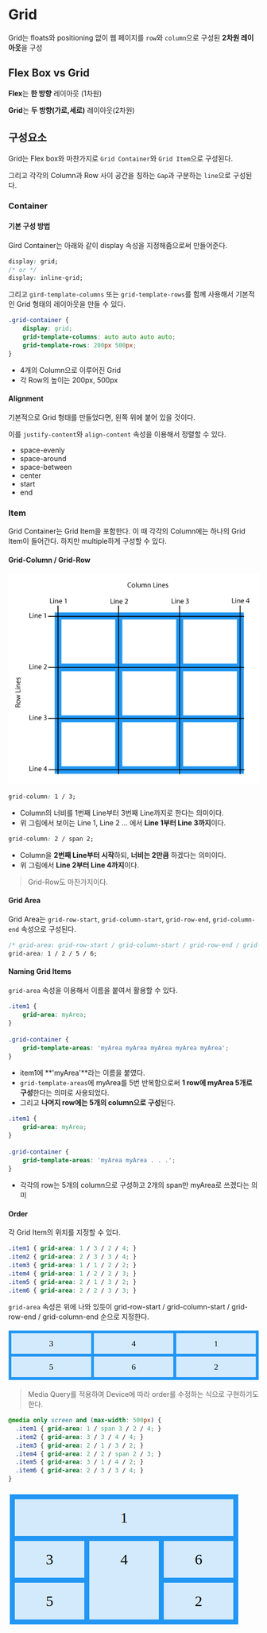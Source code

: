 # Grid

Grid는 floats와 positioning 없이 웹 페이지를 `row`와 `column`으로 구성된 **2차원 레이아웃**을 구성

## Flex Box vs Grid

**Flex**는 **한 방향** 레이아웃 (1차원)

**Grid**는 **두 방향(가로,세로)** 레이아웃(2차원)

## 구성요소

Grid는 Flex box와 마찬가지로 `Grid Container`와 `Grid Item`으로 구성된다.

그리고 각각의 Column과 Row 사이 공간을 칭하는 `Gap`과 구분하는 `line`으로 구성된다.



### Container

#### 기본 구성 방법

Gird Container는 아래와 같이 display 속성을 지정해줌으로써 만들어준다.

```css
display: grid;
/* or */
display: inline-grid;
```

그리고 `gird-template-columns` 또는 `grid-template-rows`를 함께 사용해서 기본적인 Grid 형태의 레이아웃을 만들 수 있다.

```css
.grid-container {
	display: grid;
	grid-template-columns: auto auto auto auto;
	grid-template-rows: 200px 500px;
}
```

- 4개의 Column으로 이루어진 Grid
- 각 Row의 높이는 200px, 500px



#### Alignment

기본적으로 Grid 형태를 만들었다면, 왼쪽 위에 붙어 있을 것이다.

이를 `justify-content`와 `align-content` 속성을 이용해서 정렬할 수 있다.

- space-evenly
- space-around
- space-between
- center
- start
- end



### Item

Grid Container는 Grid Item을 포함한다. 이 때 각각의 Column에는 하나의 Grid Item이 들어간다. 하지만 multiple하게 구성할 수 있다.



#### Grid-Column / Grid-Row

<img src="./img/grid_line.png" />

```css
grid-column: 1 / 3;
```

- Column의 너비를 1번째 Line부터 3번째 Line까지로 한다는 의미이다.
- 위 그림에서 보이는 Line 1, Line 2 ... 에서 **Line 1부터 Line 3까지**이다.

```css
grid-column: 2 / span 2;
```

- Column을 **2번째 Line부터 시작**하되, **너비는 2만큼** 하겠다는 의미이다.
- 위 그림에서 **Line 2부터 Line 4까지**이다.

> Grid-Row도 마찬가지이다.



#### Grid Area

Grid Area는 `grid-row-start`, `grid-column-start`, `grid-row-end`, `grid-column-end` 속성으로 구성된다.

```css
/* grid-area: grid-row-start / grid-column-start / grid-row-end / grid-column-end */
grid-area: 1 / 2 / 5 / 6;
```



#### Naming Grid Items

`grid-area` 속성을 이용해서 이름을 붙여서 활용할 수 있다.

```css
.item1 {
	grid-area: myArea;
}

.grid-container {
	grid-template-areas: 'myArea myArea myArea myArea myArea';
}
```

- item1에 **'myArea'**라는 이름을 붙였다.
- `grid-template-areas`에 myArea를 5번 반복함으로써 **1 row에 myArea 5개로 구성**한다는 의미로 사용되었다.
- 그리고 **나머지 row에는 5개의 column으로 구성**된다.



```css
.item1 {
	grid-area: myArea;
}

.grid-container {
	grid-template-areas: 'myArea myArea . . .';
}
```

- 각각의 row는 5개의 column으로 구성하고 2개의 span만 myArea로 쓰겠다는 의미



#### Order

각 Grid Item의 위치를 지정할 수 있다.

```css
.item1 { grid-area: 1 / 3 / 2 / 4; }
.item2 { grid-area: 2 / 3 / 3 / 4; }
.item3 { grid-area: 1 / 1 / 2 / 2; }
.item4 { grid-area: 1 / 2 / 2 / 3; }
.item5 { grid-area: 2 / 1 / 3 / 2; }
.item6 { grid-area: 2 / 2 / 3 / 3; }
```

`grid-area` 속성은 위에 나와 있듯이 grid-row-start / grid-column-start / grid-row-end / grid-column-end 순으로 지정한다.

<img src="./img/grid-order.png" />



> Media Query를 적용하여 Device에 따라 order를 수정하는 식으로 구현하기도 한다.

```css
@media only screen and (max-width: 500px) {
  .item1 { grid-area: 1 / span 3 / 2 / 4; }
  .item2 { grid-area: 3 / 3 / 4 / 4; }
  .item3 { grid-area: 2 / 1 / 3 / 2; }
  .item4 { grid-area: 2 / 2 / span 2 / 3; }
  .item5 { grid-area: 3 / 1 / 4 / 2; }
  .item6 { grid-area: 2 / 3 / 3 / 4; }
}
```

<img src="./img/grid-order-mediaquery.png" />